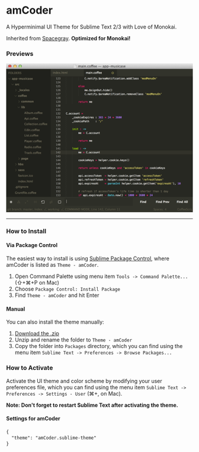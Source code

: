 # amCoder

A Hyperminimal UI Theme for Sublime Text 2/3 with Love of Monokai.

Inherited from [Spacegray](https://github.com/kkga/spacegray).
**Optimized for Monokai!**

### Previews

![image](screenshots/amCoder.png)

***

### How to Install

#### Via Package Control

The easiest way to install is using [Sublime Package Control](https://sublime.wbond.net), where amCoder is listed as `Theme - amCoder`.

1. Open Command Palette using menu item `Tools -> Command Palette...` (⇧+⌘+P on Mac)
2. Choose `Package Control: Install Package`
3. Find `Theme - amCoder` and hit Enter

#### Manual

You can also install the theme manually:

1. [Download the .zip](https://github.com/auiWorks/amCoder/archive/master.zip)
2. Unzip and rename the folder to `Theme - amCoder`
3. Copy the folder into `Packages` directory, which you can find using the menu item `Sublime Text -> Preferences -> Browse Packages...`

### How to Activate

Activate the UI theme and color scheme by modifying your user preferences file, which you can find using the menu item `Sublime Text -> Preferences -> Settings - User` (⌘+, on Mac).

**Note: Don't forget to restart Sublime Text after activating the theme.**

#### Settings for amCoder

```
{
  "theme": "amCoder.sublime-theme"
}
```
